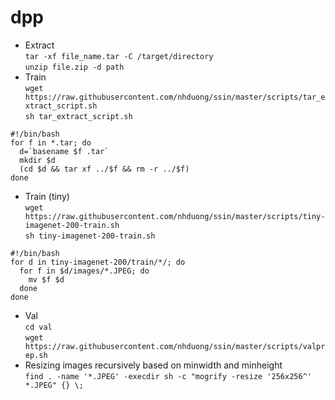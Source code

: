 # dpp
- Extract  
`tar -xf file_name.tar -C /target/directory`  
`unzip file.zip -d path`  
- Train  
`wget https://raw.githubusercontent.com/nhduong/ssin/master/scripts/tar_extract_script.sh`  
`sh tar_extract_script.sh`  
```
#!/bin/bash
for f in *.tar; do
  d=`basename $f .tar`
  mkdir $d
  (cd $d && tar xf ../$f && rm -r ../$f)
done
```  
- Train (tiny)  
`wget https://raw.githubusercontent.com/nhduong/ssin/master/scripts/tiny-imagenet-200-train.sh`  
`sh tiny-imagenet-200-train.sh`
```
#!/bin/bash
for d in tiny-imagenet-200/train/*/; do
  for f in $d/images/*.JPEG; do
    mv $f $d
  done
done
```  
- Val  
`cd val`  
`wget https://raw.githubusercontent.com/nhduong/ssin/master/scripts/valprep.sh`  
- Resizing images recursively based on minwidth and minheight  
`find . -name '*.JPEG' -execdir sh -c "mogrify -resize '256x256^' *.JPEG" {} \;`
